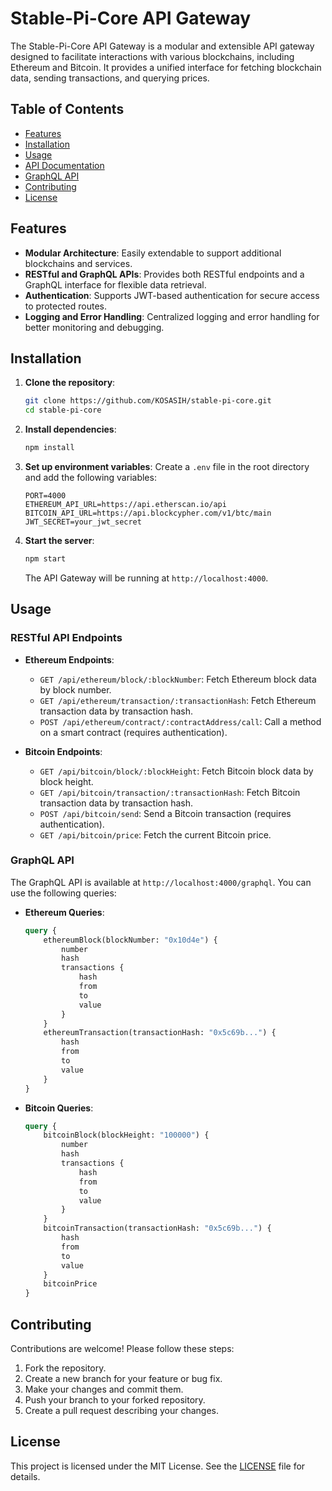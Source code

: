 # Stable-Pi-Core API Gateway

The Stable-Pi-Core API Gateway is a modular and extensible API gateway designed to facilitate interactions with various blockchains, including Ethereum and Bitcoin. It provides a unified interface for fetching blockchain data, sending transactions, and querying prices.

## Table of Contents

- [Features](#features)
- [Installation](#installation)
- [Usage](#usage)
- [API Documentation](#api-documentation)
- [GraphQL API](#graphql-api)
- [Contributing](#contributing)
- [License](#license)

## Features

- **Modular Architecture**: Easily extendable to support additional blockchains and services.
- **RESTful and GraphQL APIs**: Provides both RESTful endpoints and a GraphQL interface for flexible data retrieval.
- **Authentication**: Supports JWT-based authentication for secure access to protected routes.
- **Logging and Error Handling**: Centralized logging and error handling for better monitoring and debugging.

## Installation

1. **Clone the repository**:

   ```bash
   git clone https://github.com/KOSASIH/stable-pi-core.git
   cd stable-pi-core
   ```

2. **Install dependencies**:

   ```bash
   npm install
   ```

3. **Set up environment variables**: Create a `.env` file in the root directory and add the following variables:

   ```plaintext
   PORT=4000
   ETHEREUM_API_URL=https://api.etherscan.io/api
   BITCOIN_API_URL=https://api.blockcypher.com/v1/btc/main
   JWT_SECRET=your_jwt_secret
   ```

4. **Start the server**:

   ```bash
   npm start
   ```

   The API Gateway will be running at `http://localhost:4000`.

## Usage

### RESTful API Endpoints

- **Ethereum Endpoints**:
  - `GET /api/ethereum/block/:blockNumber`: Fetch Ethereum block data by block number.
  - `GET /api/ethereum/transaction/:transactionHash`: Fetch Ethereum transaction data by transaction hash.
  - `POST /api/ethereum/contract/:contractAddress/call`: Call a method on a smart contract (requires authentication).

- **Bitcoin Endpoints**:
  - `GET /api/bitcoin/block/:blockHeight`: Fetch Bitcoin block data by block height.
  - `GET /api/bitcoin/transaction/:transactionHash`: Fetch Bitcoin transaction data by transaction hash.
  - `POST /api/bitcoin/send`: Send a Bitcoin transaction (requires authentication).
  - `GET /api/bitcoin/price`: Fetch the current Bitcoin price.

### GraphQL API

The GraphQL API is available at `http://localhost:4000/graphql`. You can use the following queries:

- **Ethereum Queries**:
  ```graphql
  query {
      ethereumBlock(blockNumber: "0x10d4e") {
          number
          hash
          transactions {
              hash
              from
              to
              value
          }
      }
      ethereumTransaction(transactionHash: "0x5c69b...") {
          hash
          from
          to
          value
      }
  }
  ```

- **Bitcoin Queries**:
  ```graphql
  query {
      bitcoinBlock(blockHeight: "100000") {
          number
          hash
          transactions {
              hash
              from
              to
              value
          }
      }
      bitcoinTransaction(transactionHash: "0x5c69b...") {
          hash
          from
          to
          value
      }
      bitcoinPrice
  }
  ```

## Contributing

Contributions are welcome! Please follow these steps:

1. Fork the repository.
2. Create a new branch for your feature or bug fix.
3. Make your changes and commit them.
4. Push your branch to your forked repository.
5. Create a pull request describing your changes.

## License

This project is licensed under the MIT License. See the [LICENSE](LICENSE) file for details.
